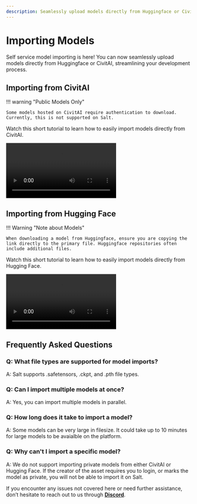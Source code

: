 ```yaml
---
description: Seamlessly upload models directly from Huggingface or CivitAI, streamlining your development process.
---
```


# Importing Models

Self service model importing is here! You can now seamlessly upload models directly from Huggingface or CivitAI, streamlining your development process.

## Importing from CivitAI

!!! warning "Public Models Only"

    Some models hosted on CivitAI require authentication to download. Currently, this is not supported on Salt.

Watch this short tutorial to learn how to easily import models directly from CivitAI.

<video controls>
  <source src="/videos/model-import-tutorial.mp4" type="video/mp4">
  Your browser does not support the video tag.
</video>

## Importing from Hugging Face

!!! Warning "Note about Models"

    When downloading a model from Huggingface, ensure you are copying the link directly to the primary file. Huggingface repositories often include additional files.

Watch this short tutorial to learn how to easily import models directly from Hugging Face.

<video  controls>
  <source src="/videos/model-import-huggingface.mp4" type="video/mp4">
  Your browser does not support the video tag.
</video>

## Frequently Asked Questions

### Q: What file types are supported for model imports?

A: Salt supports .safetensors, .ckpt, and .pth file types.

### Q: Can I import multiple models at once?

A: Yes, you can import multiple models in parallel.

### Q: How long does it take to import a model?

A: Some models can be very large in filesize. It could take up to 10 minutes for large models to be avaialble on the platform.

### Q: Why can't I import a specific model?

A: We do not support importing private models from either CivitAI or Hugging Face. If the creator of the asset requires you to login, or marks the model as private, you will not be able to import it on Salt.

If you encounter any issues not covered here or need further assistance, don’t hesitate to reach out to us through **[Discord](https://discord.com/channels/1151592612525002822/1212167911771217961)**.
